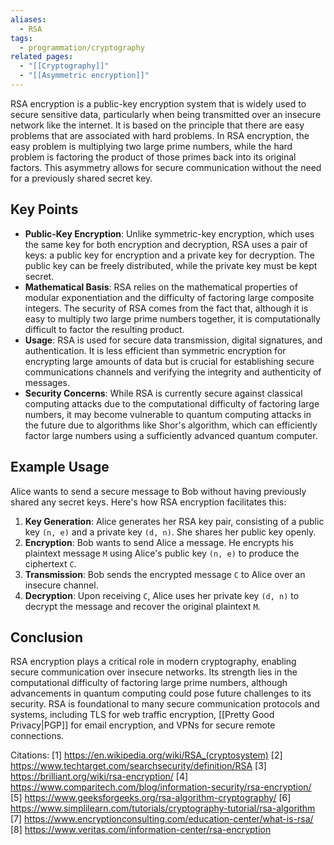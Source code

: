 ```yaml
---
aliases:
  - RSA
tags:
  - programmation/cryptography
related pages:
  - "[[Cryptography]]"
  - "[[Asymmetric encryption]]"
---
```

RSA encryption is a public-key encryption system that is widely used to secure sensitive data, particularly when being transmitted over an insecure network like the internet. It is based on the principle that there are easy problems that are associated with hard problems. In RSA encryption, the easy problem is multiplying two large prime numbers, while the hard problem is factoring the product of those primes back into its original factors. This asymmetry allows for secure communication without the need for a previously shared secret key.

## Key Points

- **Public-Key Encryption**: Unlike symmetric-key encryption, which uses the same key for both encryption and decryption, RSA uses a pair of keys: a public key for encryption and a private key for decryption. The public key can be freely distributed, while the private key must be kept secret.
- **Mathematical Basis**: RSA relies on the mathematical properties of modular exponentiation and the difficulty of factoring large composite integers. The security of RSA comes from the fact that, although it is easy to multiply two large prime numbers together, it is computationally difficult to factor the resulting product.
- **Usage**: RSA is used for secure data transmission, digital signatures, and authentication. It is less efficient than symmetric encryption for encrypting large amounts of data but is crucial for establishing secure communications channels and verifying the integrity and authenticity of messages.
- **Security Concerns**: While RSA is currently secure against classical computing attacks due to the computational difficulty of factoring large numbers, it may become vulnerable to quantum computing attacks in the future due to algorithms like Shor's algorithm, which can efficiently factor large numbers using a sufficiently advanced quantum computer.

## Example Usage

Alice wants to send a secure message to Bob without having previously shared any secret keys. Here's how RSA encryption facilitates this:

1. **Key Generation**: Alice generates her RSA key pair, consisting of a public key `(n, e)` and a private key `(d, n)`. She shares her public key openly.
2. **Encryption**: Bob wants to send Alice a message. He encrypts his plaintext message `M` using Alice's public key `(n, e)` to produce the ciphertext `C`.
3. **Transmission**: Bob sends the encrypted message `C` to Alice over an insecure channel.
4. **Decryption**: Upon receiving `C`, Alice uses her private key `(d, n)` to decrypt the message and recover the original plaintext `M`.

## Conclusion

RSA encryption plays a critical role in modern cryptography, enabling secure communication over insecure networks. Its strength lies in the computational difficulty of factoring large prime numbers, although advancements in quantum computing could pose future challenges to its security. RSA is foundational to many secure communication protocols and systems, including TLS for web traffic encryption, [[Pretty Good Privacy|PGP]] for email encryption, and VPNs for secure remote connections.

Citations:
[1] https://en.wikipedia.org/wiki/RSA_(cryptosystem)
[2] https://www.techtarget.com/searchsecurity/definition/RSA
[3] https://brilliant.org/wiki/rsa-encryption/
[4] https://www.comparitech.com/blog/information-security/rsa-encryption/
[5] https://www.geeksforgeeks.org/rsa-algorithm-cryptography/
[6] https://www.simplilearn.com/tutorials/cryptography-tutorial/rsa-algorithm
[7] https://www.encryptionconsulting.com/education-center/what-is-rsa/
[8] https://www.veritas.com/information-center/rsa-encryption